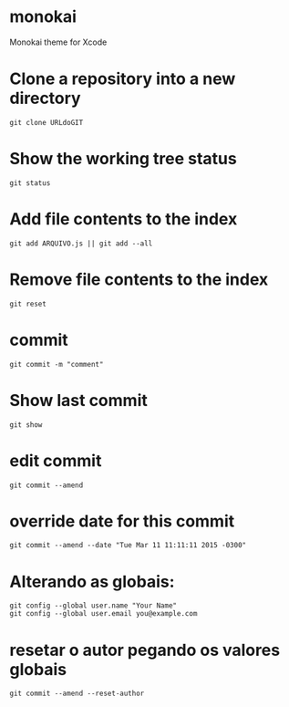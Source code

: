 # monokai
Monokai theme for Xcode


# Clone a repository into a new directory
	git clone URLdoGIT


# Show the working tree status
	git status


# Add file contents to the index
	git add ARQUIVO.js || git add --all


# Remove file contents to the index
	git reset


# commit
	git commit -m "comment"


# Show last commit
	git show


# edit commit
	git commit --amend


# override date for this commit
	git commit --amend --date "Tue Mar 11 11:11:11 2015 -0300"


# Alterando as globais:
	git config --global user.name "Your Name"
	git config --global user.email you@example.com


# resetar o autor pegando os valores globais
  	git commit --amend --reset-author
